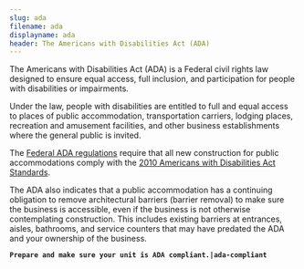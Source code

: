 ```yaml
---
slug: ada
filename: ada
displayname: ada
header: The Americans with Disabilities Act (ADA)
---
```


The Americans with Disabilities Act (ADA) is a Federal civil rights law designed to ensure equal access, full inclusion, and participation for people with disabilities or impairments.

Under the law, people with disabilities are entitled to full and equal access to places of public accommodation, transportation carriers, lodging places, recreation and amusement facilities, and other business establishments where the general public is invited.

The [Federal ADA regulations](https://www.ada.gov/) require that all new construction for public accommodations comply with the [2010 Americans with Disabilities Act Standards](https://www.ada.gov/2010ADAstandards_index.htm).

The ADA also indicates that a public accommodation has a continuing obligation to remove architectural barriers (barrier removal) to make sure the business is accessible, even if the business is not otherwise contemplating construction. This includes existing barriers at entrances, aisles, bathrooms, and service counters that may have predated the ADA and your ownership of the business.

**`Prepare and make sure your unit is ADA compliant.|ada-compliant`**
